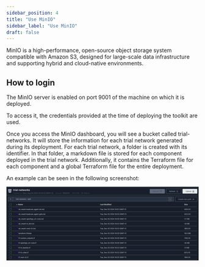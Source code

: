 ```yaml
---
sidebar_position: 4
title: "Use MinIO"
sidebar_label: "Use MinIO"
draft: false
---
```


MinIO is a high-performance, open-source object storage system compatible with Amazon S3, designed for large-scale data infrastructure and supporting hybrid and cloud-native environments.

## How to login

The MinIO server is enabled on port 9001 of the machine on which it is deployed.

To access it, the credentials provided at the time of deploying the toolkit are used.

Once you access the MinIO dashboard, you will see a bucket called trial-networks. It will store the information for each trial network generated during its deployment. For each trial network, a folder is created with its identifier. In that folder, a markdown file is stored for each component deployed in the trial network. Additionally, it contains the Terraform file for each component and a global Terraform file for the entire deployment.

An example can be seen in the following screenshot:

![minio](./images/minio.png)
